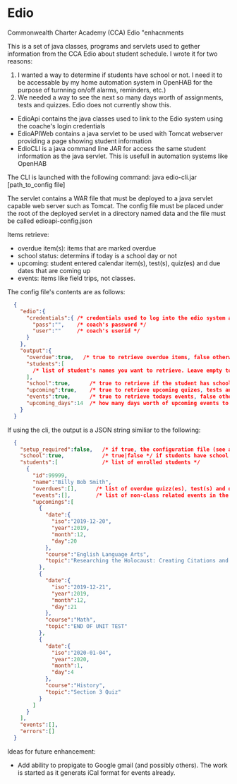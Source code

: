 # Edio
Commonwealth Charter Academy (CCA) Edio "enhacnments

This is a set of java classes, programs and servlets used to gether information from the CCA Edio about student schedule. I wrote it for two reasons:

  1) I wanted a way to determine if students have school or not. I need it to be accessable by my home automation system in OpenHAB for the purpose of turnning on/off alarms,        reminders, etc.)
  2) We needed a way to see the next so many days worth of assignments, tests and quizzes. Edio does not currently show this.

+ EdioApi contains the java classes used to link to the Edio system using the coache's login credentials
+ EdioAPIWeb contains a java servlet to be used with Tomcat webserver providing a page showing student information
+ EdioCLI is a java command line JAR for access the same student information as the java servlet. This is usefull in automation systems like OpenHAB

The CLI is launched with the following command:
  java edio-cli.jar [path_to_config file]

The servlet contains a WAR file that must be deployed to a java servlet capable web server such as Tomcat. The config file must be placed under the 
root of the deployed servlet in a directory named data and the file must be called edioapi-config.json

Items retrieve:
  + overdue item(s): items that are marked overdue
  + school status: determins if today is a school day or not
  + upcoming: student entered calendar item(s), test(s), quiz(es) and due dates that are coming up
  + events: items like field trips, not classes.
 
The config file's contents are as follows:

```json
  {
    "edio":{
      "credentials":{ /* credentials used to log into the edio system as assigned by CCA */
        "pass":"",    /* coach's password */
        "user":""     /* coach's userid */
      }
    },
    "output":{
      "overdue":true,   /* true to retrieve overdue items, false otherwise */
      "students":[
        /* list of student's names you want to retrieve. Leave empty to retrieve all. */
      ],
      "school":true,      /* true to retrieve if the student has school today, false otherwise */
      "upcoming":true,    /* true to retrieve upcoming quizes, tests and due items, false otherwise */
      "events":true,      /* true to retrieve todays events, false otherwise */
      "upcoming_days":14  /* how many days worth of upcoming events to retrieve */
    }
  }
```

If using the cli, the output is a JSON string similiar to the following:

```json
  {
    "setup_required":false,   /* if true, the configuration file (see above) is incorrect */
    "school":true,            /* true|false */ if students have school today */
    "students":[              /* list of enrolled students */
      {
        "id":99999,
        "name":"Billy Bob Smith",
        "overdues":[],      /* list of overdue quizz(es), test(s) and due assignments */
        "events":[],        /* list of non-class related events in the next x (as defined by configuration file output.upcoming_days parameter) days.
        "upcomings":[
          {
            "date":{
              "iso":"2019-12-20",
              "year":2019,
              "month":12,
              "day":20
            },
            "course":"English Language Arts",
            "topic":"Researching the Holocaust: Creating Citations and Conclusion Due"
          },
          {
            "date":{
              "iso":"2019-12-21",
              "year":2019,
              "month":12,
              "day":21
            },
            "course":"Math",
            "topic":"END OF UNIT TEST"
          },
          {
            "date":{
              "iso":"2020-01-04",
              "year":2020,
              "month":1,
              "day":4
            },
            "course":"History",
            "topic":"Section 3 Quiz"
          }
        ]
      }
    ],
    "events":[],
    "errors":[]
  }

```

Ideas for future enhancement:

  + Add ability to propigate to Google gmail (and possibly others). The work is started as it generats iCal format for events already.
